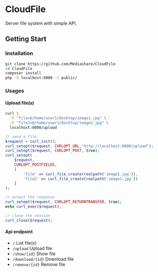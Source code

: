 # CloudFile
Server file system with simple API.
## Getting Start
### Installation
```bash
git clone https://github.com/Mediashare/CloudFile
cd CloudFile
composer install
php -S localhost:8000 -t public/
```
### Usages
#### Upload file(s)
```bash
curl \
  -F "file=@/home/user1/Desktop/image1.jpg" \
  -F "file2=@/home/user1/Desktop/image2.jpg" \
  localhost:8000/upload
```
```php
// send a file
$request = curl_init();
curl_setopt($request, CURLOPT_URL,"http://localhost:8000/upload");
curl_setopt($request, CURLOPT_POST, true);
curl_setopt(
    $request,
    CURLOPT_POSTFIELDS,
    [
        'file' => curl_file_create(realpath('image1.jpg')),
        'file2' => curl_file_create(realpath('image1.jpg'))
    ]
);

// output the response
curl_setopt($request, CURLOPT_RETURNTRANSFER, true);
echo curl_exec($request);

// close the session
curl_close($request);
```
#### Api endpoint
* ``/`` List file(s)
* ``/upload`` Upload file
* ``/show/{id}`` Show file
* ``/download/{id}`` Download file
* ``/remove/{id}`` Remove file